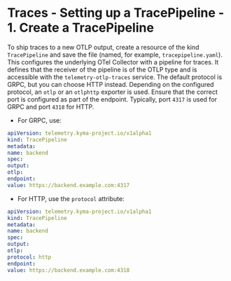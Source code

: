 # Traces - Setting up a TracePipeline - 1. Create a TracePipeline
To ship traces to a new OTLP output, create a resource of the kind `TracePipeline` and save the file (named, for example, `tracepipeline.yaml`).
This configures the underlying OTel Collector with a pipeline for traces. It defines that the receiver of the pipeline is of the OTLP type and is accessible with the `telemetry-otlp-traces` service.
The default protocol is GRPC, but you can choose HTTP instead. Depending on the configured protocol, an `otlp` or an `otlphttp` exporter is used.  Ensure that the correct port is configured as part of the endpoint. Typically, port `4317` is used for GRPC and port `4318` for HTTP.
- For GRPC, use:
```yaml
apiVersion: telemetry.kyma-project.io/v1alpha1
kind: TracePipeline
metadata:
name: backend
spec:
output:
otlp:
endpoint:
value: https://backend.example.com:4317
```
- For HTTP, use the `protocol` attribute:
```yaml
apiVersion: telemetry.kyma-project.io/v1alpha1
kind: TracePipeline
metadata:
name: backend
spec:
output:
otlp:
protocol: http
endpoint:
value: https://backend.example.com:4318
```